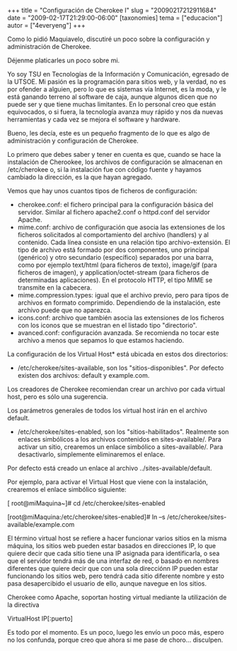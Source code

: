 +++
title = "Configuración de Cherokee I"
slug = "20090217212911684"
date = "2009-02-17T21:29:00-06:00"
[taxonomies]
tema = ["educacion"]
autor = ["4everyeng"]
+++

Como lo pidió Maquiavelo, discutiré un poco sobre la configuración y
administración de Cherokee.

Déjenme platicarles un poco sobre mi.

Yo soy TSU en Tecnologías de la Información y Comunicación, egresado de
la UTSOE. Mi pasión es la programación para sitios web, y la verdad, no
es por ofender a alguien, pero lo que es sistemas vía Internet, es la
moda, y le está ganando terreno al software de caja, aunque algunos
dicen que no puede ser y que tiene muchas limitantes. En lo personal
creo que están equivocados, o si fuera, la tecnología avanza muy rápido
y nos da nuevas herramientas y cada vez se mejora el software y
hardware.

Bueno, les decía, este es un pequeño fragmento de lo que es algo de
administración y configuración de Cherokee.

<!-- more -->
Lo primero que debes saber y tener en cuenta es que, cuando se hace la
instalación de Cherookee, los archivos de configuración se almacenan en
/etc/cherokee o, si la instalación fue con código fuente y hayamos
cambiado la dirección, es la que hayan agregado.

Vemos que hay unos cuantos tipos de ficheros de configuración:

-   cherokee.conf: el fichero principal para la configuración básica del
    servidor. Similar al fichero apache2.conf o httpd.conf del servidor
    Apache.
-   mime.conf: archivo de configuración que asocia las extensiones de
    los ficheros solicitados al comportamiento del archivo (handlers) y
    al contenido. Cada línea consiste en una relación tipo
    archivo-extensión. El tipo de archivo está formado por dos
    componentes, uno principal (genérico) y otro secundario (específico)
    separados por una barra, como por ejemplo text/html (para ficheros
    de texto), image/gif (para ficheros de imagen), y
    application/octet-stream (para ficheros de determinadas
    aplicaciones). En el protocolo HTTP, el tipo MIME se transmite en la
    cabecera.
-   mime.compression.types: igual que el archivo previo, pero para tipos
    de archivos en formato comprimido. Dependiendo de la instalación,
    este archivo puede que no aparezca.
-   icons.conf: archivo que también asocia las extensiones de los
    ficheros con los iconos que se muestran en el listado tipo
    "directorio".
-   avanced.conf: configuración avanzada. Se recomienda no tocar este
    archivo a menos que sepamos lo que estamos haciendo.

La configuración de los Virtual Host\* está ubicada en estos dos
directorios:

-   /etc/cherokee/sites-available, son los "sitios-disponibles". Por
    defecto existen dos archivos: default y example.com.

Los creadores de Cherokee recomiendan crear un archivo por cada virtual
host, pero es sólo una sugerencia.

Los parámetros generales de todos los virtual host irán en el archivo
default.

-   /etc/cherokee/sites-enabled, son los "sitios-habilitados". Realmente
    son enlaces simbólicos a los archivos contenidos en
    sites-available/. Para activar un sitio, crearemos un enlace
    simbólico a sites-available/. Para desactivarlo, simplemente
    eliminaremos el enlace.

Por defecto está creado un enlace al archivo ../sites-available/default.

Por ejemplo, para activar el Virtual Host que viene con la instalación,
crearemos el enlace simbólico siguiente:

\[ root@miMaquina\~\]# cd /etc/cherokee/sites-enabled

\[root@miMaquina:/etc/cherokee/sites-enabled\]# ln –s
/etc/cherokee/sites-available/example.com

El término virtual host se refiere a hacer funcionar varios sitios en la
misma máquina, los sitios web pueden estar basados en direcciones IP, lo
que quiere decir que cada sitio tiene una IP asignada para
identificarla, o sea que el servidor tendrá más de una interfaz de red,
o basado en nombres diferentes que quiere decir que con una sola
direcciónn IP pueden estar funcionando los sitios web, pero tendrá cada
sitio diferente nombre y esto pasa desapercibido el usuario de ello,
aunque navegue en los sitios.

Cherokee como Apache, soportan hosting virtual mediante la utilización
de la directiva

VirtualHost IP\[:puerto\]

Es todo por el momento. Es un poco, luego les envío un poco más, espero
no los confunda, porque creo que ahora si me pase de choro… disculpen.
